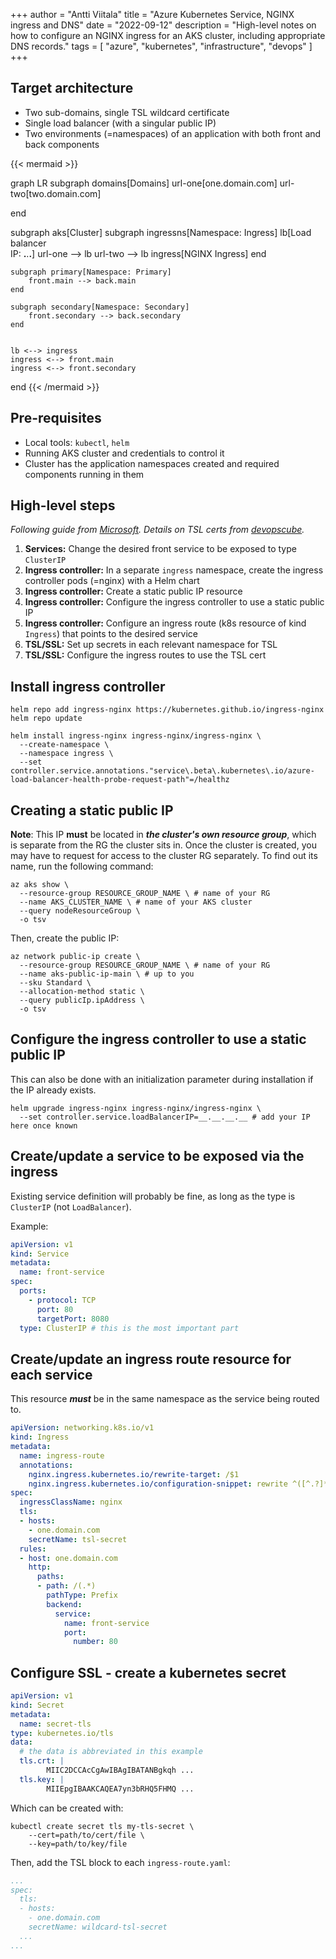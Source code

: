 +++
author = "Antti Viitala"
title = "Azure Kubernetes Service, NGINX ingress and DNS"
date = "2022-09-12"
description = "High-level notes on how to configure an NGINX ingress for an AKS cluster, including appropriate DNS records."
tags = [
    "azure",
    "kubernetes",
    "infrastructure",
    "devops"
]
+++

## Target architecture

* Two sub-domains, single TSL wildcard certificate
* Single load balancer (with a singular public IP)
* Two environments (=namespaces) of an application with both front and back components

{{< mermaid >}}

graph LR
subgraph domains[Domains]
    url-one[one.domain.com]
    url-two[two.domain.com]

end

subgraph aks[Cluster]
    subgraph ingressns[Namespace: Ingress]
        lb[Load balancer<br>IP: __.__.__.__]
        url-one --> lb
        url-two --> lb
        ingress[NGINX Ingress]
    end

    subgraph primary[Namespace: Primary]
        front.main --> back.main
    end

    subgraph secondary[Namespace: Secondary]
        front.secondary --> back.secondary
    end
    
    
    lb <--> ingress
    ingress <--> front.main
    ingress <--> front.secondary
end
{{< /mermaid >}}

## Pre-requisites

* Local tools: ```kubectl```, ```helm```
* Running AKS cluster and credentials to control it
* Cluster has the application namespaces created and required components running in them


## High-level steps

*Following guide from [Microsoft](https://docs.microsoft.com/en-us/azure/aks/ingress-basic?tabs=azure-cli). Details on TSL certs from [devopscube](https://devopscube.com/configure-ingress-tls-kubernetes/).*

1. **Services:** Change the desired front service to be exposed to type ```ClusterIP```
1. **Ingress controller:** In a separate ```ingress``` namespace, create the ingress controller pods (=nginx) with a Helm chart
1. **Ingress controller:** Create a static public IP resource
1. **Ingress controller:** Configure the ingress controller to use a static public IP
1. **Ingress controller:** Configure an ingress route (k8s resource of kind ```Ingress```) that points to the desired service
1. **TSL/SSL:** Set up secrets in each relevant namespace for TSL
1. **TSL/SSL:** Configure the ingress routes to use the TSL cert

## Install ingress controller

```shell
helm repo add ingress-nginx https://kubernetes.github.io/ingress-nginx
helm repo update

helm install ingress-nginx ingress-nginx/ingress-nginx \
  --create-namespace \
  --namespace ingress \
  --set controller.service.annotations."service\.beta\.kubernetes\.io/azure-load-balancer-health-probe-request-path"=/healthz
```

## Creating a static public IP

**Note**: This IP **must** be located in ***the cluster's own resource group***, which is separate from the RG the cluster sits in. Once the cluster is created, you may have to request for access to the cluster RG separately. To find out its name, run the following command:

```shell
az aks show \
  --resource-group RESOURCE_GROUP_NAME \ # name of your RG
  --name AKS_CLUSTER_NAME \ # name of your AKS cluster
  --query nodeResourceGroup \
  -o tsv
```

Then, create the public IP:

```shell
az network public-ip create \
  --resource-group RESOURCE_GROUP_NAME \ # name of your RG
  --name aks-public-ip-main \ # up to you
  --sku Standard \
  --allocation-method static \
  --query publicIp.ipAddress \
  -o tsv

```

## Configure the ingress controller to use a static public IP

This can also be done with an initialization parameter during installation if the IP already exists.

```shell
helm upgrade ingress-nginx ingress-nginx/ingress-nginx \
  --set controller.service.loadBalancerIP=__.__.__.__ # add your IP here once known
```

## Create/update a service to be exposed via the ingress

Existing service definition will probably be fine, as long as the type is ```ClusterIP``` (not ```LoadBalancer```).

Example:

```yaml
apiVersion: v1
kind: Service
metadata:
  name: front-service
spec:
  ports:
    - protocol: TCP
      port: 80
      targetPort: 8080
  type: ClusterIP # this is the most important part
```

## Create/update an ingress route resource for each service

This resource ***must*** be in the same namespace as the service being routed to.

```yaml
apiVersion: networking.k8s.io/v1
kind: Ingress
metadata:
  name: ingress-route
  annotations:
    nginx.ingress.kubernetes.io/rewrite-target: /$1
    nginx.ingress.kubernetes.io/configuration-snippet: rewrite ^([^.?]*[^/])$ $1/ redirect; # adds / at the end of paths
spec:
  ingressClassName: nginx
  tls:
  - hosts:
    - one.domain.com
    secretName: tsl-secret
  rules:
  - host: one.domain.com
    http:
      paths:
      - path: /(.*)
        pathType: Prefix
        backend:
          service:
            name: front-service
            port:
              number: 80
```

## Configure SSL - create a kubernetes secret

```yaml
apiVersion: v1
kind: Secret
metadata:
  name: secret-tls
type: kubernetes.io/tls
data:
  # the data is abbreviated in this example
  tls.crt: |
        MIIC2DCCAcCgAwIBAgIBATANBgkqh ...
  tls.key: |
        MIIEpgIBAAKCAQEA7yn3bRHQ5FHMQ ...

```

Which can be created with:

```shell
kubectl create secret tls my-tls-secret \
    --cert=path/to/cert/file \
    --key=path/to/key/file
```

Then, add the TSL block to each ```ingress-route.yaml```:

```yaml
...
spec:
  tls:
  - hosts:
    - one.domain.com
    secretName: wildcard-tsl-secret
  ...
...
```
